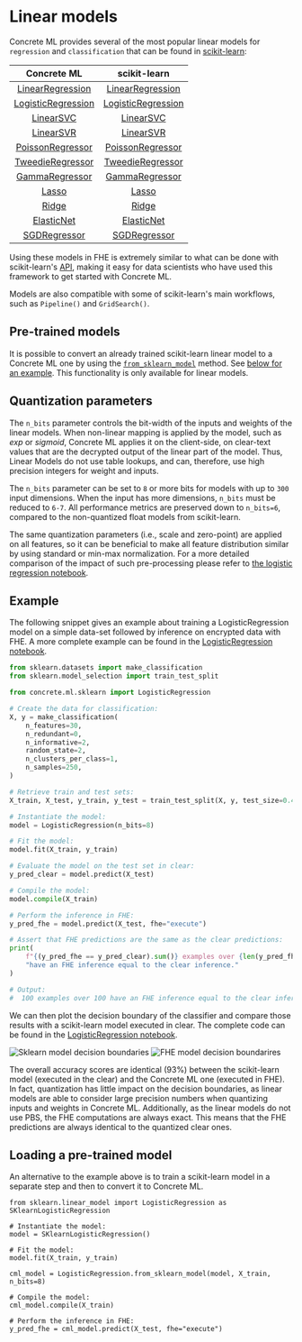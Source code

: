 # Linear models

Concrete ML provides several of the most popular linear models for `regression` and `classification` that can be found in [scikit-learn](https://scikit-learn.org/stable/):

|                                              Concrete ML                                              |                                                                          scikit-learn                                                                          |
| :---------------------------------------------------------------------------------------------------: | :------------------------------------------------------------------------------------------------------------------------------------------------------------: |
|   [LinearRegression](../references/api/concrete.ml.sklearn.linear\_model.md#class-linearregression)   |    [LinearRegression](https://scikit-learn.org/stable/modules/generated/sklearn.linear\_model.LinearRegression.html#sklearn.linear\_model.LinearRegression)    |
| [LogisticRegression](../references/api/concrete.ml.sklearn.linear\_model.md#class-logisticregression) | [LogisticRegression](https://scikit-learn.org/stable/modules/generated/sklearn.linear\_model.LogisticRegression.html#sklearn.linear\_model.LogisticRegression) |
|               [LinearSVC](../references/api/concrete.ml.sklearn.svm.md#class-linearsvc)               |                         [LinearSVC](https://scikit-learn.org/stable/modules/generated/sklearn.svm.LinearSVC.html#sklearn.svm.LinearSVC)                        |
|               [LinearSVR](../references/api/concrete.ml.sklearn.svm.md#class-linearsvr)               |                         [LinearSVR](https://scikit-learn.org/stable/modules/generated/sklearn.svm.LinearSVR.html#sklearn.svm.LinearSVR)                        |
|        [PoissonRegressor](../references/api/concrete.ml.sklearn.glm.md#class-poissonregressor)        |    [PoissonRegressor](https://scikit-learn.org/stable/modules/generated/sklearn.linear\_model.PoissonRegressor.html#sklearn.linear\_model.PoissonRegressor)    |
|        [TweedieRegressor](../references/api/concrete.ml.sklearn.glm.md#class-tweedieregressor)        |    [TweedieRegressor](https://scikit-learn.org/stable/modules/generated/sklearn.linear\_model.TweedieRegressor.html#sklearn.linear\_model.TweedieRegressor)    |
|          [GammaRegressor](../references/api/concrete.ml.sklearn.glm.md#class-gammaregressor)          |       [GammaRegressor](https://scikit-learn.org/stable/modules/generated/sklearn.linear\_model.GammaRegressor.html#sklearn.linear\_model.GammaRegressor)       |
|              [Lasso](../references/api/concrete.ml.sklearn.linear\_model.md#class-lasso)              |                     [Lasso](https://scikit-learn.org/stable/modules/generated/sklearn.linear\_model.Lasso.html#sklearn.linear\_model.Lasso)                    |
|              [Ridge](../references/api/concrete.ml.sklearn.linear\_model.md#class-ridge)              |                     [Ridge](https://scikit-learn.org/stable/modules/generated/sklearn.linear\_model.Ridge.html#sklearn.linear\_model.Ridge)                    |
|         [ElasticNet](../references/api/concrete.ml.sklearn.linear\_model.md#class-elasticnet)         |             [ElasticNet](https://scikit-learn.org/stable/modules/generated/sklearn.linear\_model.ElasticNet.html#sklearn.linear\_model.ElasticNet)             |
|       [SGDRegressor](../references/api/concrete.ml.sklearn.linear\_model.md#class-sgdregressor)       |                            [SGDRegressor](https://scikit-learn.org/stable/modules/generated/sklearn.linear\_model.SGDRegressor.html)                           |

Using these models in FHE is extremely similar to what can be done with scikit-learn's [API](https://scikit-learn.org/stable/modules/classes.html#module-sklearn.linear\_model), making it easy for data scientists who have used this framework to get started with Concrete ML.

Models are also compatible with some of scikit-learn's main workflows, such as `Pipeline()` and `GridSearch()`.

## Pre-trained models

It is possible to convert an already trained scikit-learn linear model to a Concrete ML one by using the [`from_sklearn_model`](../references/api/concrete.ml.sklearn.base.md#classmethod-from\_sklearn\_model) method. See [below for an example](linear.md#loading-a-pre-trained-model). This functionality is only available for linear models.

## Quantization parameters

The `n_bits` parameter controls the bit-width of the inputs and weights of the linear models. When non-linear mapping is applied by the model, such as _exp_ or _sigmoid_, Concrete ML applies it on the client-side, on clear-text values that are the decrypted output of the linear part of the model. Thus, Linear Models do not use table lookups, and can, therefore, use high precision integers for weight and inputs.

The `n_bits` parameter can be set to `8` or more bits for models with up to `300` input dimensions. When the input has more dimensions, `n_bits` must be reduced to `6-7`. All performance metrics are preserved down to `n_bits=6`, compared to the non-quantized float models from scikit-learn.

The same quantization parameters (i.e., scale and zero-point) are applied on all features, so it can be beneficial to make all feature distribution similar by using standard or min-max normalization. For a more detailed comparison of the impact of such pre-processing please refer to [the logistic regression notebook](../advanced\_examples/LogisticRegression.ipynb).

## Example

The following snippet gives an example about training a LogisticRegression model on a simple data-set followed by inference on encrypted data with FHE. A more complete example can be found in the [LogisticRegression notebook](../tutorials/ml\_examples.md).

```python
from sklearn.datasets import make_classification
from sklearn.model_selection import train_test_split

from concrete.ml.sklearn import LogisticRegression

# Create the data for classification:
X, y = make_classification(
    n_features=30,
    n_redundant=0,
    n_informative=2,
    random_state=2,
    n_clusters_per_class=1,
    n_samples=250,
)

# Retrieve train and test sets:
X_train, X_test, y_train, y_test = train_test_split(X, y, test_size=0.4, random_state=42)

# Instantiate the model:
model = LogisticRegression(n_bits=8)

# Fit the model:
model.fit(X_train, y_train)

# Evaluate the model on the test set in clear:
y_pred_clear = model.predict(X_test)

# Compile the model:
model.compile(X_train)

# Perform the inference in FHE:
y_pred_fhe = model.predict(X_test, fhe="execute")

# Assert that FHE predictions are the same as the clear predictions:
print(
    f"{(y_pred_fhe == y_pred_clear).sum()} examples over {len(y_pred_fhe)} "
    "have an FHE inference equal to the clear inference."
)

# Output:
#  100 examples over 100 have an FHE inference equal to the clear inference
```

We can then plot the decision boundary of the classifier and compare those results with a scikit-learn model executed in clear. The complete code can be found in the [LogisticRegression notebook](../tutorials/ml\_examples.md).

![Sklearn model decision boundaries](../figures/logistic\_regression\_clear.png) ![FHE model decision boundarires](../figures/logistic\_regression\_fhe.png)

The overall accuracy scores are identical (93%) between the scikit-learn model (executed in the clear) and the Concrete ML one (executed in FHE). In fact, quantization has little impact on the decision boundaries, as linear models are able to consider large precision numbers when quantizing inputs and weights in Concrete ML. Additionally, as the linear models do not use PBS, the FHE computations are always exact. This means that the FHE predictions are always identical to the quantized clear ones.

## Loading a pre-trained model

An alternative to the example above is to train a scikit-learn model in a separate step and then to convert it to Concrete ML.

```
from sklearn.linear_model import LogisticRegression as SKlearnLogisticRegression

# Instantiate the model:
model = SKlearnLogisticRegression()

# Fit the model:
model.fit(X_train, y_train)

cml_model = LogisticRegression.from_sklearn_model(model, X_train, n_bits=8)

# Compile the model:
cml_model.compile(X_train)

# Perform the inference in FHE:
y_pred_fhe = cml_model.predict(X_test, fhe="execute")


```
